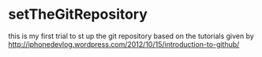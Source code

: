 setTheGitRepository
===================

this is my first trial to st up the git repository based on the tutorials given by http://iphonedevlog.wordpress.com/2012/10/15/introduction-to-github/
